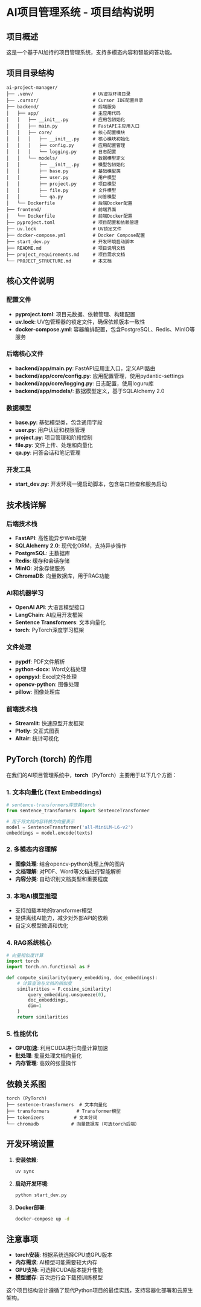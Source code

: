 # AI项目管理系统 - 项目结构说明

## 项目概述
这是一个基于AI加持的项目管理系统，支持多模态内容和智能问答功能。

## 项目目录结构

```
ai-project-manager/
├── .venv/                      # UV虚拟环境目录
├── .cursor/                    # Cursor IDE配置目录
├── backend/                    # 后端服务
│   ├── app/                    # 主应用代码
│   │   ├── __init__.py         # 应用包初始化
│   │   ├── main.py             # FastAPI主应用入口
│   │   ├── core/               # 核心配置模块
│   │   │   ├── __init__.py     # 核心模块初始化
│   │   │   ├── config.py       # 应用配置管理
│   │   │   └── logging.py      # 日志配置
│   │   └── models/             # 数据模型定义
│   │       ├── __init__.py     # 模型包初始化
│   │       ├── base.py         # 基础模型类
│   │       ├── user.py         # 用户模型
│   │       ├── project.py      # 项目模型
│   │       ├── file.py         # 文件模型
│   │       └── qa.py           # 问答模型
│   └── Dockerfile              # 后端Docker配置
├── frontend/                   # 前端界面
│   └── Dockerfile              # 前端Docker配置
├── pyproject.toml              # 项目配置和依赖管理
├── uv.lock                     # UV锁定文件
├── docker-compose.yml          # Docker Compose配置
├── start_dev.py                # 开发环境启动脚本
├── README.md                   # 项目说明文档
├── project_requirements.md     # 项目需求文档
└── PROJECT_STRUCTURE.md        # 本文档
```

## 核心文件说明

### 配置文件
- **pyproject.toml**: 项目元数据、依赖管理、构建配置
- **uv.lock**: UV包管理器的锁定文件，确保依赖版本一致性
- **docker-compose.yml**: 容器编排配置，包含PostgreSQL、Redis、MinIO等服务

### 后端核心文件
- **backend/app/main.py**: FastAPI应用主入口，定义API路由
- **backend/app/core/config.py**: 应用配置管理，使用pydantic-settings
- **backend/app/core/logging.py**: 日志配置，使用loguru库
- **backend/app/models/**: 数据模型定义，基于SQLAlchemy 2.0

### 数据模型
- **base.py**: 基础模型类，包含通用字段
- **user.py**: 用户认证和权限管理
- **project.py**: 项目管理和阶段控制
- **file.py**: 文件上传、处理和向量化
- **qa.py**: 问答会话和笔记管理

### 开发工具
- **start_dev.py**: 开发环境一键启动脚本，包含端口检查和服务启动

## 技术栈详解

### 后端技术栈
- **FastAPI**: 高性能异步Web框架
- **SQLAlchemy 2.0**: 现代化ORM，支持异步操作
- **PostgreSQL**: 主数据库
- **Redis**: 缓存和会话存储
- **MinIO**: 对象存储服务
- **ChromaDB**: 向量数据库，用于RAG功能

### AI和机器学习
- **OpenAI API**: 大语言模型接口
- **LangChain**: AI应用开发框架
- **Sentence Transformers**: 文本向量化
- **torch**: PyTorch深度学习框架

### 文件处理
- **pypdf**: PDF文件解析
- **python-docx**: Word文档处理
- **openpyxl**: Excel文件处理
- **opencv-python**: 图像处理
- **pillow**: 图像处理库

### 前端技术栈
- **Streamlit**: 快速原型开发框架
- **Plotly**: 交互式图表
- **Altair**: 统计可视化

## PyTorch (torch) 的作用

在我们的AI项目管理系统中，**torch**（PyTorch）主要用于以下几个方面：

### 1. 文本向量化 (Text Embeddings)
```python
# sentence-transformers库依赖torch
from sentence_transformers import SentenceTransformer

# 用于将文档内容转换为向量表示
model = SentenceTransformer('all-MiniLM-L6-v2')
embeddings = model.encode(texts)
```

### 2. 多模态内容理解
- **图像处理**: 结合opencv-python处理上传的图片
- **文档理解**: 对PDF、Word等文档进行智能解析
- **内容分类**: 自动识别文档类型和重要程度

### 3. 本地AI模型推理
- 支持加载本地的transformer模型
- 提供离线AI能力，减少对外部API的依赖
- 自定义模型微调和优化

### 4. RAG系统核心
```python
# 向量相似度计算
import torch
import torch.nn.functional as F

def compute_similarity(query_embedding, doc_embeddings):
    # 计算查询与文档的相似度
    similarities = F.cosine_similarity(
        query_embedding.unsqueeze(0), 
        doc_embeddings, 
        dim=1
    )
    return similarities
```

### 5. 性能优化
- **GPU加速**: 利用CUDA进行向量计算加速
- **批处理**: 批量处理文档向量化
- **内存管理**: 高效的张量操作

## 依赖关系图

```
torch (PyTorch)
├── sentence-transformers  # 文本向量化
├── transformers          # Transformer模型
├── tokenizers           # 文本分词
└── chromadb            # 向量数据库（可选torch后端）
```

## 开发环境设置

1. **安装依赖**:
   ```bash
   uv sync
   ```

2. **启动开发环境**:
   ```bash
   python start_dev.py
   ```

3. **Docker部署**:
   ```bash
   docker-compose up -d
   ```

## 注意事项

- **torch安装**: 根据系统选择CPU或GPU版本
- **内存需求**: AI模型可能需要较大内存
- **GPU支持**: 可选择CUDA版本提升性能
- **模型缓存**: 首次运行会下载预训练模型

这个项目结构设计遵循了现代Python项目的最佳实践，支持容器化部署和云原生架构。 